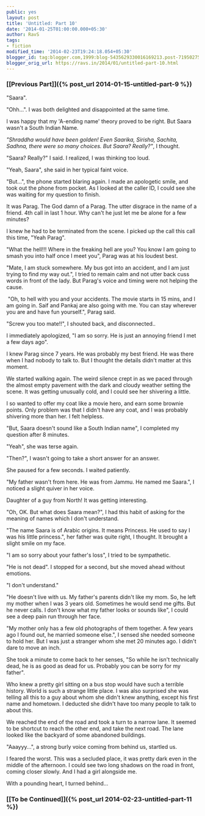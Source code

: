 ```yaml
---
public: yes
layout: post
title: 'Untitled: Part 10'
date: '2014-01-25T01:00:00.000+05:30'
author: RavS
tags: 
- fiction
modified_time: '2014-02-23T19:24:18.054+05:30' 
blogger_id: tag:blogger.com,1999:blog-5435629330016169213.post-7195027586411757611 
blogger_orig_url: https://ravs.in/2014/01/untitled-part-10.html
---
```


### [\[Previous Part\]]({% post_url 2014-01-15-untitled-part-9 %})

  

"Saara".

  

"Ohh...". I was both delighted and disappointed at the same time. 

  

I was happy that my 'A-ending name' theory proved to be right. But Saara wasn't a South Indian Name. 

  

_"Shraddha would have been golden! Even Saarika, Sirisha, Sachita, Sadhna, there were so many choices. But Saara? Really?"_, I thought.

  

"Saara? Really?" I said. I realized, I was thinking too loud.

  

"Yeah, Saara", she said in her typical faint voice.

  

"But...", the phone started blaring again. I made an apologetic smile, and took out the phone from pocket. As I looked at the caller ID, I could see she was waiting for my question to finish.  

  

It was Parag. The God damn of a Parag. The utter disgrace in the name of a friend. 4th call in last 1 hour. Why can't he just let me be alone for a few minutes?

  

I knew he had to be terminated from the scene. I picked up the call this call this time, "Yeah Parag". 

  

"What the hell!!! Where in the freaking hell are you? You know I am going to smash you into half once I meet you", Parag was at his loudest best.

  

"Mate, I am stuck somewhere. My bus got into an accident, and I am just trying to find my way out.", I tried to remain calm and not utter back cuss words in front of the lady. But Parag's voice and timing were not helping the cause.  

  

 "Oh, to hell with you and your accidents. The movie starts in 15 mins, and I am going in. Saif and Pankaj are also going with me. You can stay wherever you are and have fun yourself.", Parag said. 

  

"Screw you too mate!!", I shouted back, and disconnected..

  

I immediately apologized, "I am so sorry. He is just an annoying friend I met a few days ago". 

  

I knew Parag since 7 years. He was probably my best friend. He was there when I had nobody to talk to. But I thought the details didn't matter at this moment.

  

We started walking again. The weird silence crept in as we paced through the almost empty pavement with the dark and cloudy weather setting the scene. It was getting unusually cold, and I could see her shivering a little.

  

I so wanted to offer my coat like a movie hero, and earn some brownie points. Only problem was that I didn't have any coat, and I was probably shivering more than her. I felt helpless.

  

"But, Saara doesn't sound like a South Indian name", I completed my question after 8 minutes. 

  

"Yeah", she was terse again.

  

"Then?", I wasn't going to take a short answer for an answer.

  

She paused for a few seconds. I waited patiently.

  

"My father wasn't from here. He was from Jammu. He named me Saara.", I noticed a slight quiver in her voice. 

  

Daughter of a guy from North! It was getting interesting. 

  

"Oh, OK. But what does Saara mean?", I had this habit of asking for the meaning of names which I don't understand. 

  

"The name Saara is of Arabic origins. It means Princess. He used to say I was his little princess.", her father was quite right, I thought. It brought a slight smile on my face.

  

"I am so sorry about your father's loss", I tried to be sympathetic.

  

"He is not dead". I stopped for a second, but she moved ahead without emotions.

  

"I don't understand."

  

"He doesn't live with us. My father's parents didn't like my mom. So, he left my mother when I was 3 years old. Sometimes he would send me gifts. But he never calls. I don't know what my father looks or sounds like", I could see a deep pain run through her face.

  

"My mother only has a few old photographs of them together. A few years ago I found out, he married someone else.", I sensed she needed someone to hold her. But I was just a stranger whom she met 20 minutes ago. I didn't dare to move an inch.

  

She took a minute to come back to her senses, "So while he isn't technically dead, he is as good as dead for us. Probably you can be sorry for my father". 

  

Who knew a pretty girl sitting on a bus stop would have such a terrible history. World is such a strange little place. I was also surprised she was telling all this to a guy about whom she didn't knew anything, except his first name and hometown. I deducted she didn't have too many people to talk to about this.

  

We reached the end of the road and took a turn to a narrow lane. It seemed to be shortcut to reach the other end, and take the next road. The lane looked like the backyard of some abandoned buildings.

  

"Aaayyy...", a strong burly voice coming from behind us, startled us.

  

I feared the worst. This was a secluded place, it was pretty dark even in the middle of the afternoon. I could see two long shadows on the road in front, coming closer slowly. And I had a girl alongside me.

  

With a pounding heart, I turned behind...

  

### **[\[To be Continued\]]({% post_url 2014-02-23-untitled-part-11 %})**

